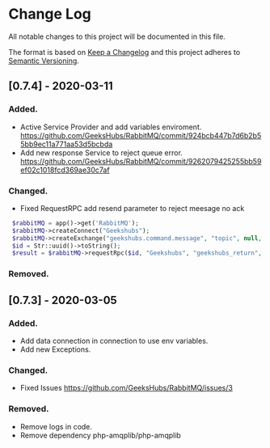 # Change Log
All notable changes to this project will be documented in this file.

The format is based on [Keep a Changelog](http://keepachangelog.com/)
and this project adheres to [Semantic Versioning](http://semver.org/).

## [0.7.4] - 2020-03-11
### Added.
- Active Service Provider and add variables enviroment. https://github.com/GeeksHubs/RabbitMQ/commit/924bcb447b7d6b2b55bb9ec11a771aa53d5bcbda
- Add new response Service to reject queue error. https://github.com/GeeksHubs/RabbitMQ/commit/9262079425255bb59ef02c1018fcd369ae30c7af
### Changed.
- Fixed RequestRPC add resend parameter to reject meesage no ack
```php
 $rabbitMQ = app()->get('RabbitMQ');
 $rabbitMQ->createConnect("Geekshubs");
 $rabbitMQ->createExchange("geekshubs.command.message", "topic", null, true, null, null, null, null);
 $id = Str::uuid()->toString();
 $result = $rabbitMQ->requestRpc($id, "Geekshubs", "geekshubs_return", "geekshubs.command.message", "geekshubs.rpc", json_encode("Hola don pepito"), true);
```
### Removed.

## [0.7.3] - 2020-03-05
### Added.
- Add data connection in connection to use env variables.
- Add new Exceptions.
### Changed.
- Fixed Issues https://github.com/GeeksHubs/RabbitMQ/issues/3
### Removed.
- Remove logs in code.
- Remove dependency php-amqplib/php-amqplib
